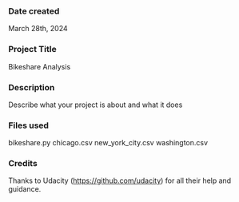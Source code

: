 ### Date created
March 28th, 2024

### Project Title
Bikeshare Analysis

### Description
Describe what your project is about and what it does

### Files used
bikeshare.py
chicago.csv
new_york_city.csv
washington.csv

### Credits
Thanks to Udacity (https://github.com/udacity) for all their help and guidance.